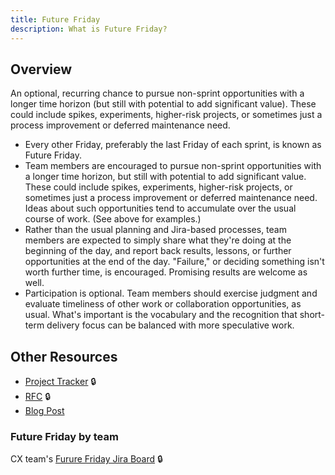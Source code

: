 ```yaml
---
title: Future Friday
description: What is Future Friday?
---
```


## Overview

An optional, recurring chance to pursue non-sprint opportunities with a longer time horizon (but still with
potential to add significant value). These could include spikes, experiments, higher-risk projects, or sometimes
just a process improvement or deferred maintenance need.

- Every other Friday, preferably the last Friday of each sprint, is known as Future Friday.
- Team members are encouraged to pursue non-sprint opportunities with a longer time horizon, but still with
  potential to add significant value. These could include spikes, experiments, higher-risk projects, or sometimes
  just a process improvement or deferred maintenance need. Ideas about such opportunities tend to accumulate over
  the usual course of work. (See above for examples.)
- Rather than the usual planning and Jira-based processes, team members are expected to simply share what they're
  doing at the beginning of the day, and report back results, lessons, or further opportunities at the end of the
  day. "Failure," or deciding something isn't worth further time, is encouraged. Promising results are welcome as
  well.
- Participation is optional. Team members should exercise judgment and evaluate timeliness of other work or
  collaboration opportunities, as usual. What's important is the vocabulary and the recognition that short-term
  delivery focus can be balanced with more speculative work.

## Other Resources

- [Project Tracker](https://www.notion.so/artsy/Future-Friday-projects-outcomes-20e796fae93b48f38a79ec0af6de028b) 🔒
- [RFC](https://github.com/artsy/potential/issues/146) 🔒
- [Blog Post](https://artsy.github.io/blog/2015/12/22/future-fridays/)

### Future Friday by team
CX team's [Furure Friday Jira Board](https://artsyproduct.atlassian.net/browse/CX-2401) 🔒